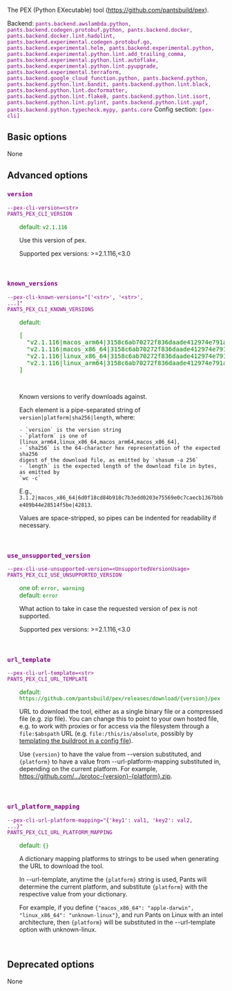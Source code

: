 
The PEX (Python EXecutable) tool (https://github.com/pantsbuild/pex).

Backend: <span style="color: purple"><code>pants.backend.awslambda.python, pants.backend.codegen.protobuf.python, pants.backend.docker, pants.backend.docker.lint.hadolint, pants.backend.experimental.codegen.protobuf.go, pants.backend.experimental.helm, pants.backend.experimental.python, pants.backend.experimental.python.lint.add_trailing_comma, pants.backend.experimental.python.lint.autoflake, pants.backend.experimental.python.lint.pyupgrade, pants.backend.experimental.terraform, pants.backend.google_cloud_function.python, pants.backend.python, pants.backend.python.lint.bandit, pants.backend.python.lint.black, pants.backend.python.lint.docformatter, pants.backend.python.lint.flake8, pants.backend.python.lint.isort, pants.backend.python.lint.pylint, pants.backend.python.lint.yapf, pants.backend.python.typecheck.mypy, pants.core</code></span>
Config section: <span style="color: purple"><code>[pex-cli]</code></span>

## Basic options

None

## Advanced options

<div style="color: purple">

### `version`

  <code>--pex-cli-version=&lt;str&gt;</code><br>
  <code>PANTS_PEX_CLI_VERSION</code><br>
</div>
<div style="padding-left: 2em;">
<span style="color: green">default: <code>v2.1.116</code></span>

<br>

Use this version of pex.

Supported pex versions: >=2.1.116,<3.0
</div>
<br>

<div style="color: purple">

### `known_versions`

  <code>--pex-cli-known-versions=&quot;['&lt;str&gt;', '&lt;str&gt;', ...]&quot;</code><br>
  <code>PANTS_PEX_CLI_KNOWN_VERSIONS</code><br>
</div>
<div style="padding-left: 2em;">
<span style="color: green">default: <pre>[
  "v2.1.116|macos&lowbar;arm64|3158c6ab70272f836daade412974e791a069af2eb1d43aee9c10cfdf63154385|4068322",
  "v2.1.116|macos&lowbar;x86&lowbar;64|3158c6ab70272f836daade412974e791a069af2eb1d43aee9c10cfdf63154385|4068322",
  "v2.1.116|linux&lowbar;x86&lowbar;64|3158c6ab70272f836daade412974e791a069af2eb1d43aee9c10cfdf63154385|4068322",
  "v2.1.116|linux&lowbar;arm64|3158c6ab70272f836daade412974e791a069af2eb1d43aee9c10cfdf63154385|4068322"
]</pre></span>

<br>


Known versions to verify downloads against.

Each element is a pipe-separated string of `version|platform|sha256|length`, where:

    - `version` is the version string
    - `platform` is one of [linux_arm64,linux_x86_64,macos_arm64,macos_x86_64],
    - `sha256` is the 64-character hex representation of the expected sha256
    digest of the download file, as emitted by `shasum -a 256`
    - `length` is the expected length of the download file in bytes, as emitted by
    `wc -c`

E.g., `3.1.2|macos_x86_64|6d0f18cd84b918c7b3edd0203e75569e0c7caecb1367bbbe409b44e28514f5be|42813`.

Values are space-stripped, so pipes can be indented for readability if necessary.

</div>
<br>

<div style="color: purple">

### `use_unsupported_version`

  <code>--pex-cli-use-unsupported-version=&lt;UnsupportedVersionUsage&gt;</code><br>
  <code>PANTS_PEX_CLI_USE_UNSUPPORTED_VERSION</code><br>
</div>
<div style="padding-left: 2em;">
<span style="color: green">one of: <code>error, warning</code></span><br>
<span style="color: green">default: <code>error</code></span>

<br>


What action to take in case the requested version of pex is not supported.

Supported pex versions: >=2.1.116,<3.0

</div>
<br>

<div style="color: purple">

### `url_template`

  <code>--pex-cli-url-template=&lt;str&gt;</code><br>
  <code>PANTS_PEX_CLI_URL_TEMPLATE</code><br>
</div>
<div style="padding-left: 2em;">
<span style="color: green">default: <code>https://github.com/pantsbuild/pex/releases/download/{version}/pex</code></span>

<br>

URL to download the tool, either as a single binary file or a compressed file (e.g. zip file). You can change this to point to your own hosted file, e.g. to work with proxies or for access via the filesystem through a `file:$abspath` URL (e.g. `file:/this/is/absolute`, possibly by [templating the buildroot in a config file](https://www.pantsbuild.org/v2.16/docs/options#config-file-entries)).

Use `{version}` to have the value from --version substituted, and `{platform}` to have a value from --url-platform-mapping substituted in, depending on the current platform. For example, https://github.com/.../protoc-{version}-{platform}.zip.
</div>
<br>

<div style="color: purple">

### `url_platform_mapping`

  <code>--pex-cli-url-platform-mapping=&quot;{'key1': val1, 'key2': val2, ...}&quot;</code><br>
  <code>PANTS_PEX_CLI_URL_PLATFORM_MAPPING</code><br>
</div>
<div style="padding-left: 2em;">
<span style="color: green">default: <code>{}</code></span>

<br>

A dictionary mapping platforms to strings to be used when generating the URL to download the tool.

In --url-template, anytime the `{platform}` string is used, Pants will determine the current platform, and substitute `{platform}` with the respective value from your dictionary.

For example, if you define `{"macos_x86_64": "apple-darwin", "linux_x86_64": "unknown-linux"}`, and run Pants on Linux with an intel architecture, then `{platform}` will be substituted in the --url-template option with unknown-linux.
</div>
<br>


## Deprecated options

None


